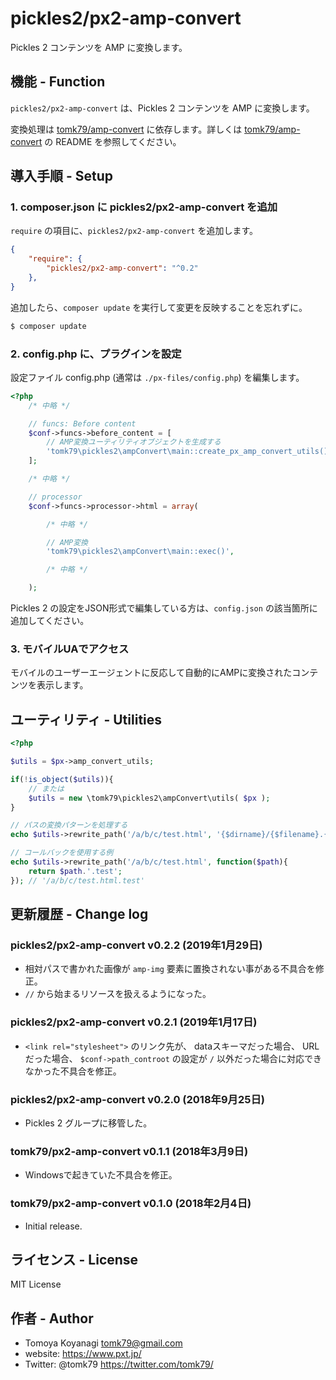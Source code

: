 # pickles2/px2-amp-convert
Pickles 2 コンテンツを AMP に変換します。

## 機能 - Function
`pickles2/px2-amp-convert` は、Pickles 2 コンテンツを AMP に変換します。

変換処理は [tomk79/amp-convert](https://packagist.org/packages/tomk79/amp-convert) に依存します。詳しくは [tomk79/amp-convert](https://packagist.org/packages/tomk79/amp-convert) の README を参照してください。


## 導入手順 - Setup

### 1. composer.json に pickles2/px2-amp-convert を追加

`require` の項目に、`pickles2/px2-amp-convert` を追加します。

```json
{
	"require": {
		"pickles2/px2-amp-convert": "^0.2"
	},
}
```


追加したら、`composer update` を実行して変更を反映することを忘れずに。

```bash
$ composer update
```


### 2. config.php に、プラグインを設定

設定ファイル config.php (通常は `./px-files/config.php`) を編集します。

```php
<?php
	/* 中略 */

	// funcs: Before content
	$conf->funcs->before_content = [
		// AMP変換ユーティリティオブジェクトを生成する
		'tomk79\pickles2\ampConvert\main::create_px_amp_convert_utils()',
	];

	/* 中略 */

	// processor
	$conf->funcs->processor->html = array(

		/* 中略 */

		// AMP変換
		'tomk79\pickles2\ampConvert\main::exec()',

		/* 中略 */

	);
```

Pickles 2 の設定をJSON形式で編集している方は、`config.json` の該当箇所に追加してください。

### 3. モバイルUAでアクセス

モバイルのユーザーエージェントに反応して自動的にAMPに変換されたコンテンツを表示します。


## ユーティリティ - Utilities

```php
<?php

$utils = $px->amp_convert_utils;

if(!is_object($utils)){
	// または
	$utils = new \tomk79\pickles2\ampConvert\utils( $px );
}

// パスの変換パターンを処理する
echo $utils->rewrite_path('/a/b/c/test.html', '{$dirname}/{$filename}.{$ext}'); // '/a/b/c/test.html'

// コールバックを使用する例
echo $utils->rewrite_path('/a/b/c/test.html', function($path){
	return $path.'.test';
}); // '/a/b/c/test.html.test'

```


## 更新履歴 - Change log

### pickles2/px2-amp-convert v0.2.2 (2019年1月29日)

- 相対パスで書かれた画像が `amp-img` 要素に置換されない事がある不具合を修正。
- `//` から始まるリソースを扱えるようになった。

### pickles2/px2-amp-convert v0.2.1 (2019年1月17日)

- `<link rel="stylesheet">` のリンク先が、 dataスキーマだった場合、 URLだった場合、 `$conf->path_controot` の設定が `/` 以外だった場合に対応できなかった不具合を修正。

### pickles2/px2-amp-convert v0.2.0 (2018年9月25日)

- Pickles 2 グループに移管した。

### tomk79/px2-amp-convert v0.1.1 (2018年3月9日)

- Windowsで起きていた不具合を修正。

### tomk79/px2-amp-convert v0.1.0 (2018年2月4日)

- Initial release.


## ライセンス - License

MIT License


## 作者 - Author

- Tomoya Koyanagi <tomk79@gmail.com>
- website: <https://www.pxt.jp/>
- Twitter: @tomk79 <https://twitter.com/tomk79/>
